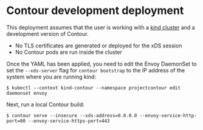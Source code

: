 # Contour development deployment

This deployment assumes that the user is working with a [kind
cluster](https://kind.sigs.k8s.io/docs/user/ingress) and a development
version of Contour.

- No TLS certificates are generated or deployed for the xDS session
- No Contour pods are run inside the cluster

Once the YAML has been applied, you need to edit the Envoy DaemonSet to
set the `--xds-server` flag for `contour bootstrap` to the IP address of
the system where you are running kind:

```
$ kubectl --context kind-contour --namespace projectcontour edit daemonset envoy
```

Next, run a local Contour build:

```
$ contour serve --insecure --xds-address=0.0.0.0 --envoy-service-http-port=80 --envoy-service-https-port=443
```
